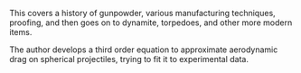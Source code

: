This covers a history of gunpowder, various manufacturing techniques, proofing, and then goes on to dynamite, torpedoes, and other more modern items.

The author develops a third order equation to approximate aerodynamic drag on spherical projectiles, trying to fit it to experimental data.
